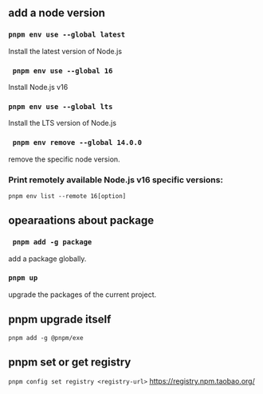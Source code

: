 ## add a node version
### ```pnpm env use --global latest```
Install the latest version of Node.js

### ``` pnpm env use --global 16``` 
Install Node.js v16

### ```pnpm env use --global lts```
Install the LTS version of Node.js

### ``` pnpm env remove --global 14.0.0```
remove the specific node version.

### Print remotely available Node.js v16 specific versions:
```pnpm env list --remote 16[option]```

## opearaations about package
### ``` pnpm add -g package```
add a package globally.

### ``` pnpm up ```
upgrade the packages of the current project.

## pnpm upgrade itself
``` pnpm add -g @pnpm/exe ```

## pnpm set or get registry
``` pnpm config set registry <registry-url> ```
https://registry.npm.taobao.org/ 